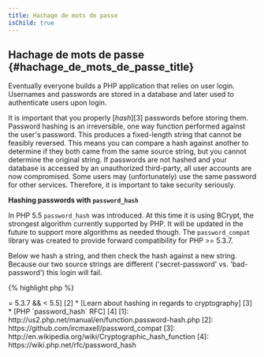 ```yaml
---
title: Hachage de mots de passe
isChild: true
---
```


## Hachage de mots de passe {#hachage_de_mots_de_passe_title}

Eventually everyone builds a PHP application that relies on user login. Usernames and passwords are stored in a database and later used to authenticate users upon login.

It is important that you properly [_hash_][3] passwords before storing them. Password hashing is an irreversible, one way function performed against the user's password. This produces a fixed-length string that cannot be feasibly reversed. This means you can compare a hash against another to determine if they both came from the same source string, but you cannot determine the original string. If passwords are not hashed and your database is accessed by an unauthorized third-party, all user accounts are now compromised. Some users may (unfortunately) use the same password for other services. Therefore, it is important to take security seriously.

**Hashing passwords with `password_hash`**

In PHP 5.5 `password_hash` was introduced. At this time it is using BCrypt, the strongest algorithm currently supported by PHP. It will be updated in the future to support more algorithms as needed though. The `password_compat` library was created to provide forward compatibility for PHP >= 5.3.7.

Below we hash a string, and then check the hash against a new string. Because our two source strings are different ('secret-password' vs. 'bad-password') this login will fail.

{% highlight php %}
<?php
                      
require 'password.php';

$passwordHash = password_hash('secret-password', PASSWORD_DEFAULT);

if (password_verify('bad-password', $passwordHash)) {
    // Correct Password
} else {
    // Wrong password
}
{% endhighlight %}  



* [Learn about `password_hash`] [1]
* [`password_compat` for PHP  >= 5.3.7 && < 5.5] [2]
* [Learn about hashing in regards to cryptography] [3]
* [PHP `password_hash` RFC] [4]

[1]: http://us2.php.net/manual/en/function.password-hash.php
[2]: https://github.com/ircmaxell/password_compat
[3]: http://en.wikipedia.org/wiki/Cryptographic_hash_function
[4]: https://wiki.php.net/rfc/password_hash
